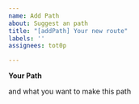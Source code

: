 ```yaml
---
name: Add Path
about: Suggest an path
title: "[addPath] Your new route"
labels: ''
assignees: tot0p

---
```


**Your Path**

and what you want to make this path
